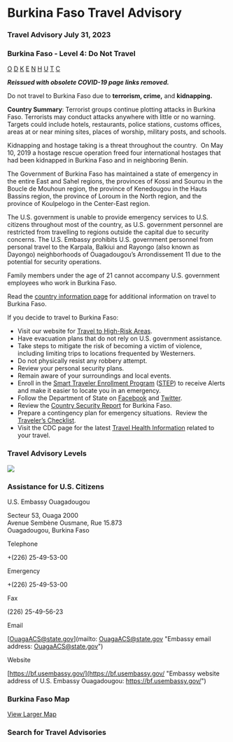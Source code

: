 # Burkina Faso Travel Advisory

### Travel Advisory July 31, 2023

### Burkina Faso - Level 4: Do Not Travel

[O](javascript:void(0); "Tool Tip: Other")
[D](javascript:void(0); "Tool Tip: Wrongful Detention")
[K](javascript:void(0); "Tool Tip: Kidnap and Hostage")
[E](javascript:void(0); "Tool Tip: Event")
[N](javascript:void(0); "Tool Tip: Disaster")
[H](javascript:void(0); "Tool Tip: Health")
[U](javascript:void(0); "Tool Tip: Civil Unrest")
[T](javascript:void(0); "Tool Tip: Terrorism")
[C](javascript:void(0); "Tool Tip: Crimes")

***Reissued with obsolete COVID-19 page links removed.***

Do not travel to Burkina Faso due to **terrorism, crime,** and **kidnapping.**

**Country Summary**: Terrorist groups continue plotting attacks in Burkina Faso. Terrorists may conduct attacks anywhere with little or no warning. Targets could include hotels, restaurants, police stations, customs offices, areas at or near mining sites, places of worship, military posts, and schools.

Kidnapping and hostage taking is a threat throughout the country.  On May 10, 2019 a hostage rescue operation freed four international hostages that had been kidnapped in Burkina Faso and in neighboring Benin.

The Government of Burkina Faso has maintained a state of emergency in the entire East and Sahel regions, the provinces of Kossi and Sourou in the Boucle de Mouhoun region, the province of Kenedougou in the Hauts Bassins region, the province of Loroum in the North region, and the province of Koulpelogo in the Center-East region.

The U.S. government is unable to provide emergency services to U.S. citizens throughout most of the country, as U.S. government personnel are restricted from travelling to regions outside the capital due to security concerns. The U.S. Embassy prohibits U.S. government personnel from personal travel to the Karpala, Balkiui and Rayongo (also known as Dayongo) neighborhoods of Ouagadougou’s Arrondissement 11 due to the potential for security operations.

Family members under the age of 21 cannot accompany U.S. government employees who work in Burkina Faso.

Read the [country information page](https://travel.state.gov/content/passports/en/country/burkina-faso.html) for additional information on travel to Burkina Faso.

If you decide to travel to Burkina Faso:

* Visit our website for [Travel to High-Risk Areas](https://travel.state.gov/content/passports/en/go/TraveltoHighRiskAreas.html).
* Have evacuation plans that do not rely on U.S. government assistance.
* Take steps to mitigate the risk of becoming a victim of violence, including limiting trips to locations frequented by Westerners.
* Do not physically resist any robbery attempt.
* Review your personal security plans.
* Remain aware of your surroundings and local events.
* Enroll in the [Smart Traveler Enrollment Program](https://step.state.gov/step/) ([STEP](https://step.state.gov/step/)) to receive Alerts and make it easier to locate you in an emergency.
* Follow the Department of State on [Facebook](http://www.facebook.com/travelgov) and [Twitter](http://www.twitter.com/travelgov).
* Review the [Country Security Report](https://www.osac.gov/Content/Browse/Report?subContentTypes=Country%20Security%20Report) for Burkina Faso.
* Prepare a contingency plan for emergency situations.  Review the [Traveler’s Checklist](https://travel.state.gov/content/passports/en/go/checklist.html).
* Visit the CDC page for the latest [Travel Health Information](https://wwwnc.cdc.gov/travel/destinations/list) related to your travel.

### Travel Advisory Levels

[![](/content/dam/NEWTravelAssets/images/travel-levelv1.svg)](/content/travel/en/international-travel/before-you-go/about-our-new-products.html "Travel Advisory Levels")

### Assistance for U.S. Citizens

U.S. Embassy Ouagadougou

Secteur 53, Ouaga 2000  
Avenue Sembène Ousmane, Rue 15.873  
Ouagadougou, Burkina Faso

Telephone

+(226) 25-49-53-00

Emergency

+(226) 25-49-53-00

Fax

(226) 25-49-56-23

Email

[OuagaACS@state.gov](mailto: OuagaACS@state.gov "Embassy email address: OuagaACS@state.gov")

Website

[https://bf.usembassy.gov/](https://bf.usembassy.gov/ "Embassy website address of U.S. Embassy Ouagadougou: https://bf.usembassy.gov/")

### Burkina Faso Map

[View Larger Map](https://travelmaps.state.gov/TSGMap/?extent=-8.910520706,8.510044016,5.378784518,16.672202389 "Map of Burkina Faso")



### Search for Travel Advisories